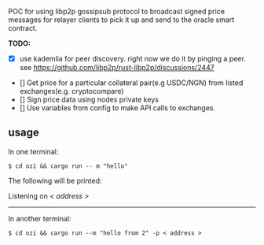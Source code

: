 POC for using libp2p gossipsub protocol to broadcast signed price messages for relayer clients to pick it up and send to the oracle smart contract.

**TODO:**
- [x] use kademlia for peer discovery. right now we do it by pinging a peer. see https://github.com/libp2p/rust-libp2p/discussions/2447
- [] Get price for a particular collateral pair(e.g USDC/NGN) from listed exchanges(e.g. cryptocompare)
- [] Sign price data using nodes private keys
- [] Use variables from config to make API calls to exchanges.

## usage

In one terminal:

`$ cd ozi && cargo run -- m "hello"`

The following will be printed:

Listening on *< address >*

------

In another terminal:

`$ cd ozi && cargo run --m "hello from 2" -p < address >`



